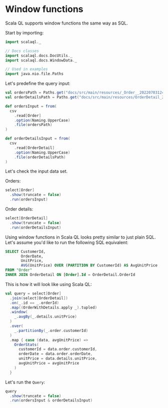 # Window functions

<head>
  <meta charset="UTF-8" />
  <meta name="author" content="Vitalii Honta" />
  <meta name="description" content="Window functions in Scala QL. How to define a query with windows like in standard SQL" />
  <meta name="keywords" content="scala-ql, scala window function, scala-ql window function" />
</head>

Scala QL supports window functions the same way as SQL.

Start by importing:

```scala mdoc
import scalaql._

// Docs classes
import scalaql.docs.DocUtils._
import scalaql.docs.WindowData._

// Used in examples
import java.nio.file.Paths
```

Let's predefine the query input:

```scala mdoc
val ordersPath = Paths.get("docs/src/main/resources/_Order__202207031241.csv")
val orderDetailsPath = Paths.get("docs/src/main/resources/OrderDetail_202207031246.csv")

def ordersInput = from(
  csv
    .read[Order]
    .option(Naming.UpperCase)
    .file(ordersPath)
) 

def orderDetailsInput = from(
  csv
    .read[OrderDetail]
    .option(Naming.UpperCase)
    .file(orderDetailsPath)
)
```

Let's check the input data set.

Orders:

```scala mdoc
select[Order]
  .show(truncate = false)
  .run(ordersInput)
```

Order details:

```scala mdoc
select[OrderDetail]
  .show(truncate = false)
  .run(orderDetailsInput)
```

Using window functions in Scala QL looks pretty similar to just plain SQL.  
Let's assume you'd like to run the following SQL equivalent:

```sql
SELECT CustomerId,
	   OrderDate,
       UnitPrice,
       AVG(UnitPrice) OVER (PARTITION BY CustomerId) AS AvgUnitPrice
FROM "Order"
INNER JOIN OrderDetail ON [Order].Id = OrderDetail.OrderId
```

This is how it will look like using Scala QL:

```scala mdoc
val query = select[Order]
  .join(select[OrderDetail])
  .on(_.id == _.orderId)
  .map((OrderWithDetails.apply _).tupled)
  .window(
    _.avgBy(_.details.unitPrice)
  )
  .over(
    _.partitionBy(_.order.customerId)
  )
  .map { case (data, avgUnitPrice) =>
    OrderStats(
      customerId = data.order.customerId,
      orderDate = data.order.orderDate,
      unitPrice = data.details.unitPrice,
      avgUnitPrice = avgUnitPrice
    )
  }
```

Let's run the `Query`:

```scala mdoc
query
  .show(truncate = false)
  .run(ordersInput & orderDetailsInput)
```
